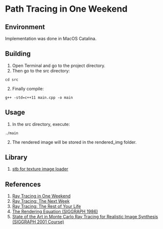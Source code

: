# Path Tracing in One Weekend

## Environment
Implementation was done in MacOS Catalina.

## Building
1) Open Terminal and go to the project directory.
2) Then go to the src directory:
```
cd src
```
2) Finally compile:
```
g++ -std=c++11 main.cpp -o main
```

## Usage
1) In the src directory, execute:
```
./main
```
2) The rendered image will be stored in the rendered_img folder.

## Library
1) [stb for texture image loader](https://github.com/nothings/stb)

## References
1) [Ray Tracing in One Weekend](https://raytracing.github.io/books/RayTracingInOneWeekend.html)
2) [Ray Tracing: The Next Week](https://raytracing.github.io/books/RayTracingTheNextWeek.html)
3) [Ray Tracing: The Rest of Your Life](https://raytracing.github.io/books/RayTracingTheRestOfYourLife.html)
4) [The Rendering Equation (SIGGRAPH 1986)](http://www.cse.chalmers.se/edu/year/2011/course/TDA361/2007/rend_eq.pdf)
5) [State of the Art in Monte Carlo Ray Tracing for Realistic Image Synthesis (SIGGRAPH 2001 Course)](http://cseweb.ucsd.edu/~viscomp/classes/cse274/fa18/readings/course29sig01.pdf)
